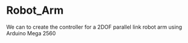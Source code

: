 # Robot_Arm
We can to create the controller for a 2DOF parallel link robot arm using Arduino Mega 2560
